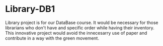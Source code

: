 # Library-DB1
Library project is for our DataBase course. It would be necessary for those librarians who don't have and specific order while having their inventory.
This innovative project would avoid the innecesarry use of paper and contribute in a way with the green movement.
